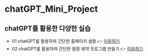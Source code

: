 # chatGPT_Mini_Project

## chatGPT를 활용한 다양한 실습
- 01 chatGPT를 활용하여 간단한 홈페이지 샘플 👉 [이동하기](https://jungddaseul.github.io/chatGPT_Mini_Project/mypage_web/mypage.html)
- 02 chatGPT를 활용하여 간단한 캠핑 예약 프로그램 만들기 👉 [이동하기](https://github.com/Jungddaseul/chatGPT_Mini_Project/python_programming.git)
